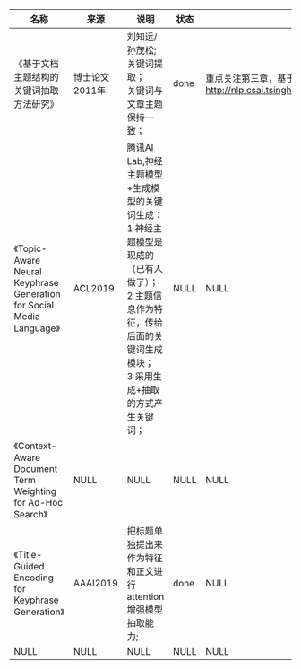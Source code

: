 |名称  |  来源   | 说明  |状态   | 备注  |
|  ----  | ----  |----  | ----  |----  |
| 《基于文档主题结构的关键词抽取方法研究》  | 博士论文2011年 |刘知远/孙茂松;<br/>关键词提取；<br/>关键词与文章主题保持一致； |done |重点关注第三章，基于主题的关键词抽取；<br> http://nlp.csai.tsinghua.edu.cn/~lzy/publications/phd_thesis.pdf|
| 《Topic-Aware Neural Keyphrase Generation for Social Media Language》| ACL2019|腾讯AI Lab,神经主题模型+生成模型的关键词生成：<br/>1 神经主题模型是现成的（已有人做了）；<br/>2 主题信息作为特征，传给后面的关键词生成模块；<br/>3 采用生成+抽取的方式产生关键词；|NULL |NULL |
| 《Context-Aware Document Term Weighting for Ad-Hoc Search》  | NULL |NULL |NULL |NULL |
| 《Title-Guided Encoding for Keyphrase Generation》  | AAAI2019 |把标题单独提出来作为特征和正文进行attention增强模型抽取能力; |done |NULL |
| NULL  | NULL |NULL |NULL |NULL |
